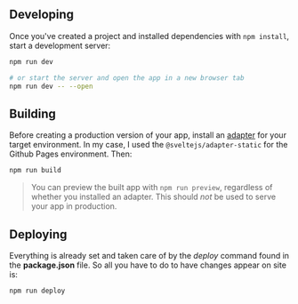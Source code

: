 ## Developing

Once you've created a project and installed dependencies with `npm install`, start a development server:

```bash
npm run dev

# or start the server and open the app in a new browser tab
npm run dev -- --open
```

## Building

Before creating a production version of your app, install an [adapter](https://kit.svelte.dev/docs#adapters) for your target environment. In my case, I used the `@sveltejs/adapter-static` for the Github Pages environment. Then:

```bash
npm run build
```

> You can preview the built app with `npm run preview`, regardless of whether you installed an adapter. This should _not_ be used to serve your app in production.

## Deploying
Everything is already set and taken care of by the _deploy_ command found in the __package.json__ file. So all you have to do to have changes appear on site is:

```bash
npm run deploy
```